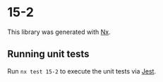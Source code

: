 # 15-2

This library was generated with [Nx](https://nx.dev).

## Running unit tests

Run `nx test 15-2` to execute the unit tests via [Jest](https://jestjs.io).
